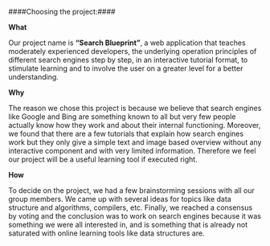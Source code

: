 ####Choosing the project:####

**What**

Our project name is **“Search Blueprint”**, a web application that teaches moderately experienced developers, the underlying operation principles of different search engines step by step, in an interactive tutorial format, to stimulate learning and to involve the user on a greater level for a better understanding.

**Why**

The reason we chose this project is because we believe that search engines like Google and Bing are something known to all but very few people actually know how they work and about their internal functioning. Moreover, we found that there are a few tutorials that explain how search engines work but they only give a simple text and image based overview without any interactive component and with very limited information. Therefore we feel our project will be a useful learning tool if executed right.

**How**

To decide on the project, we had a few brainstorming sessions with all our group members. We came up with several ideas for topics like data structure and algorithms, compilers, etc. Finally, we reached a consensus by voting and the conclusion was to work on search engines because it was something we were all interested in, and is something that is already not saturated with online learning tools like data structures are. 
